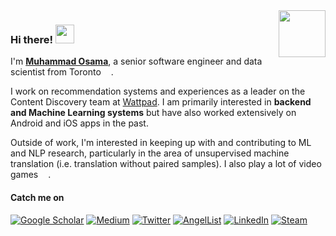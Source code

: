 <img align="right" width="75" height="75" src="https://image.flaticon.com/icons/svg/3093/3093930.svg" />

### Hi there! <img src="https://emojis.slackmojis.com/emojis/images/1536351075/4594/blob-wave.gif" width="30"/>

I'm [**Muhammad Osama**](https://osama.dev), a senior software engineer and data scientist from 
Toronto <img src="https://image.flaticon.com/icons/svg/3093/3093906.svg" width="12"/>.

I work on recommendation systems and experiences as a leader on the Content Discovery
team at [Wattpad](http://company.wattpad.com/). I am primarily interested in **backend and 
Machine Learning systems** but have also worked extensively on Android and iOS apps in the past.

Outside of work, I'm interested in keeping up with and contributing to ML and NLP research, 
particularly in the area of unsupervised machine translation (i.e. translation without paired samples).
I also play a lot of video games <img src="https://image.flaticon.com/icons/svg/686/686589.svg" width="12"/>.

#### Catch me on  
[<img alt="Google Scholar" src="https://img.shields.io/badge/Google%20Scholar-%234885ED.svg?&style=for-the-badge&logo=Google%20Scholar&logoColor=white" />](https://scholar.google.com/citations?user=Un736ecAAAAJ)
[<img alt="Medium" src="https://img.shields.io/badge/Medium-%23000000.svg?&style=for-the-badge&logo=Medium&logoColor=white" />](https://medium.com/@osama.dev)
[<img alt="Twitter" src="https://img.shields.io/badge/Twitter-%2300ACEE.svg?&style=for-the-badge&logo=Twitter&logoColor=white" />](https://twitter.com/n0shadow)
[<img alt="AngelList" src="https://img.shields.io/badge/AngelList-%23000000.svg?&style=for-the-badge&logo=AngelList&logoColor=white" />](https://angel.co/muhammad-osama-3)
[<img alt="LinkedIn" src="https://img.shields.io/badge/LinkedIn-%230E76A8.svg?&style=for-the-badge&logo=LinkedIn&logoColor=white" />](https://linkedin.com/in/mcode)
[<img alt="Steam" src="https://img.shields.io/badge/Steam-%2312100E.svg?&style=for-the-badge&logo=Steam&logoColor=white" />](https://steamcommunity.com/id/n0shadow)

<!--
**osama/osama** is a ✨ _special_ ✨ repository because its `README.md` (this file) appears on your GitHub profile.

Here are some ideas to get you started:

- 🔭 I’m currently working on ...
- 🌱 I’m currently learning ...
- 👯 I’m looking to collaborate on ...
- 🤔 I’m looking for help with ...
- 💬 Ask me about ...
- 📫 How to reach me: ...
- 😄 Pronouns: ...
- ⚡ Fun fact: ...
-->
